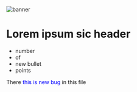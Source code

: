  ![banner](img/kitten.jpg)

 # Lorem ipsum sic header

* number 
* of
* new bullet
* points

<p> There <span style="color:blue">this is new bug</span> in this file</p>
